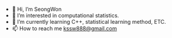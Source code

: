 - 👋 Hi, I’m SeongWon
- 👀 I’m interested in computational statistics.
- 🌱 I’m currently learning C++, statistical learning method, ETC.
- 📫 How to reach me kssw888@gmail.com

<!---
Won-Seong/Won-Seong is a ✨ special ✨ repository because its `README.md` (this file) appears on your GitHub profile.
You can click the Preview link to take a look at your changes.
--->
